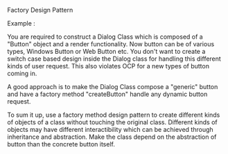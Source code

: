 Factory Design Pattern  

<p> 

Example : 

You are required to construct a Dialog Class which is composed of a 
"Button" object and a render functionality. Now button can be of various 
types, Windows Button or Web Button etc. You don't want to create a switch 
case based design inside the Dialog class for handling this different kinds of 
user request. This also violates OCP for a new types of button coming in. 

A good approach is to make the Dialog Class compose a "generic" button and have 
a factory method "createButton" handle any dynamic button request. 

To sum it up, use a factory method design pattern to create different kinds of objects of a 
class without touching the original class. Different kinds of objects may have different interactibility 
which can be achieved through inheritance and abstraction. Make the class depend on the abstraction of button 
than the concrete button itself. 

</p> 